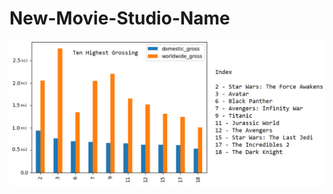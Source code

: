 # New-Movie-Studio-Name

![img](https://github.com/protigen34/New-Movie-Studio-Name/blob/main/images%20and%20files/total%20gross.png)
